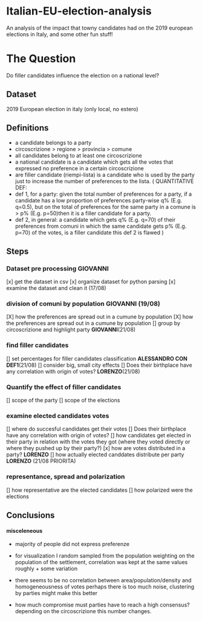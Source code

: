 # Italian-EU-election-analysis
An analysis of the impact that towny candidates had on the 2019 european elections in Italy, and some other fun stuff!

# The Question
Do filler candidates influence the election on a national level?

## Dataset
2019 European election in italy (only local, no estero)

## Definitions
- a candidate belongs to a party
- circoscrizione > regione > provincia > comune
- all candidates belong to at least one circoscrizione
- a national candidate is a candidate which gets all the votes that expressed no preference in a certain circoscrizione
- are filler candidate (riempi-lista) is a candidate who is used by the party just to increase the number of preferences to the lista.
(
QUANTITATIVE DEF:
- def 1, for a party: given the total number of preferences for a party, if a candidate has a low proportion of preferences party-wise q% (E.g. q=0.5),
but on the total of preferences for the same party in a comune is > p% (E.g. p=50)then it is a filler candidate for a party.
- def 2, in general: a candidate which gets q% (E.g. q=70) of their preferences from comuni in which the same candidate gets p% (E.g. p=70) of the votes, is a filler candidate
this def 2 is flawed
)

## Steps
### Dataset pre processing __GIOVANNI__
[x] get the dataset in csv
[x] organize dataset for python parsing 
[x] examine the dataset and clean it (17/08)

### division of comuni by population __GIOVANNI__ (19/08)
[X] how the preferences are spread out in a cumune by population 
[X] how the preferences are spread out in a cumune by population 
[] group by circoscrizione and highlight party __GIOVANNI__(21/08)

### find filler candidates
[] set percentages for filler candidates classification __ALESSANDRO CON DEF1__(21/08)
[] consider big, small city effects 
[] Does their birthplace have any correlation with origin of votes? __LORENZO__(21/08)

### Quantify the effect of filler candidates
[] scope of the party
[] scope of the elections

### examine elected candidates votes
[] where do succesful candidates get their votes 
[] Does their birthplace have any correlation with origin of votes?
[] how candidates get elected in their party in relation with the votes they got 
(where they voted directly or where they pushed up by their party?) 
[x] how are votes distributed in a party? __LORENZO__
[] how actually elected canddates distribute per party __LORENZO__ (21/08 PRIORITA)

### representance, spread and polarization
[] how representative are the elected candidates
[] how polarized were the elections

## Conclusions



#### misceleneous
- majority of people did not express preferenze
- for visualization I random sampled from the population weighting on the population of the settlement,
correlation was kept at the same values roughly + some variation

- there seems to be no correlation between area/population/density and homogeneousness of votes
perhaps there is too much noise, clustering by parties might make this better

- how much compromise must parties have to reach a high consensus? depending on the circoscrizione this number changes.

